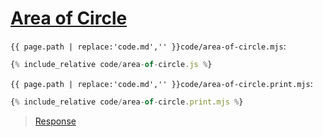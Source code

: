 # [Area of Circle](code.zip)

`{{ page.path | replace:'code.md','' }}code/area-of-circle.mjs`:

```js
{% include_relative code/area-of-circle.js %}
```

`{{ page.path | replace:'code.md','' }}code/area-of-circle.print.mjs`:

```js
{% include_relative code/area-of-circle.print.mjs %}
```

> [Response](response/area-of-circle.js)
